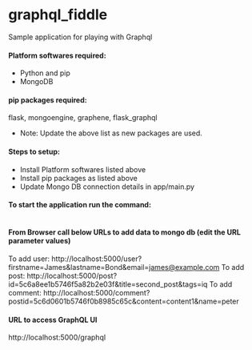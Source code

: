 # graphql_fiddle
Sample application for playing with Graphql

#### Platform softwares required:
- Python and pip
- MongoDB

#### pip packages required:
flask, mongoengine, graphene, flask_graphql
- Note: Update the above list as new packages are used.

#### Steps to setup:
- Install Platform softwares listed above
- Install pip packages as listed above
- Update Mongo DB connection details in app/main.py

#### To start the application run the command:
``` python app/main.py
```

#### From Browser call below URLs to add data to mongo db (edit the URL parameter values)
To add user: http://localhost:5000/user?firstname=James&lastname=Bond&email=james@example.com
To add post: http://localhost:5000/post?id=5c6a8ee1b5746f5a82b2e03f&title=second_post&tags=iq
To add comment: http://localhost:5000/comment?postid=5c6d0601b5746f0b8985c65c&content=content1&name=peter

#### URL to access GraphQL UI
http://localhost:5000/graphql
